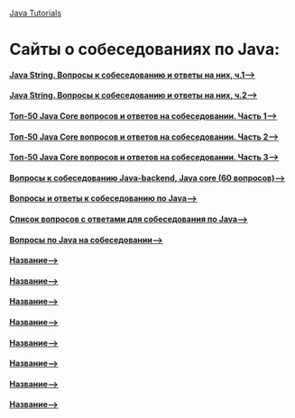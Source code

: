 [Java Tutorials](README.md)

# Сайты о собеседованиях по Java:

#### [Java String. Вопросы к собеседованию и ответы на них, ч.1-->]( https://javarush.ru/groups/posts/759-java-string-voprosih-k-sobesedovaniju-i-otvetih-na-nikh-ch1 )
#### [Java String. Вопросы к собеседованию и ответы на них, ч.2-->]( https://javarush.ru/groups/posts/760-java-string-voprosih-k-sobesedovaniju-i-otvetih-na-nikh-ch2 )
#### [Топ-50 Java Core вопросов и ответов на собеседовании. Часть 1-->]( https://javarush.ru/groups/posts/2590-top-50-java-core-voprosov-i-otvetov-na-sobesedovanii-chastjh-1 )
#### [Топ-50 Java Core вопросов и ответов на собеседовании. Часть 2-->]( https://javarush.ru/groups/posts/2592-top-50-java-core-voprosov-iotvetov-na-sobesedovanii-chastjh-2 )
#### [Топ-50 Java Core вопросов и ответов на собеседовании. Часть 3-->]( https://javarush.ru/groups/posts/2597-top-50-java-core-voprosov-i-otvetov-na-sobesedovanii-chastjh-3 )
#### [Вопросы к собеседованию Java-backend, Java core (60 вопросов)-->]( https://habr.com/ru/post/485678/ )
#### [Вопросы и ответы к собеседованию по Java-->]( https://javahelp.online/osnovy/voprosy-otvety-sobesedovanie-java )
#### [Список вопросов с ответами для собеседования по Java-->]( https://javastudy.ru/interview/list-of-question-java-interview/ )
#### [Вопросы по Java на собеседовании-->]( http://java-online.ru/java-interview.xhtml )
#### [Название-->]( Ссылка )
#### [Название-->]( Ссылка )
#### [Название-->]( Ссылка )
#### [Название-->]( Ссылка )
#### [Название-->]( Ссылка )
#### [Название-->]( Ссылка )
#### [Название-->]( Ссылка )
#### [Название-->]( Ссылка )
